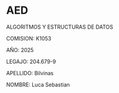 # AED

ALGORITMOS Y ESTRUCTURAS DE DATOS

COMISION: K1053

AÑO: 2025

LEGAJO: 204.679-9

APELLIDO: Bilvinas

NOMBRE: Luca Sebastian
